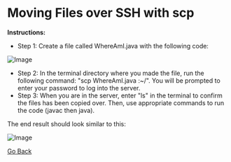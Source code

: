 # Moving Files over SSH with scp

**Instructions:**
* Step 1: Create a file called WhereAmI.java with the following code:

![Image](https://user-images.githubusercontent.com/97641097/149275523-f3e05dc5-8c07-4cba-aac2-cb8253abf232.png)
* Step 2: In the terminal directory where you made the file, run the following command: "scp WhereAmI.java <your ucsd course account> :~/". You will be prompted to enter your password to log into the server.
* Step 3: When you are in the server, enter "ls" in the terminal to confirm the files has been copied over. Then, use appropriate commands to run the code (javac then java).

The end result should look similar to this:

![Image](https://user-images.githubusercontent.com/97641097/149274979-9f3c96e6-f965-4ce1-9c8b-c72a14e64966.JPG)

[Go Back](https://pranavmekkoth1.github.io/Lab1-tutorial/)
